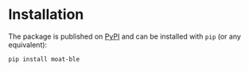 # Installation

The package is published on [PyPI](https://pypi.org/project/deezer-python/) and can be installed with `pip` (or any equivalent):

```bash
pip install moat-ble
```
